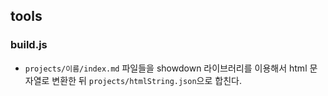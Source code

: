 ## tools

### build.js

- `projects/이름/index.md` 파일들을 showdown 라이브러리를 이용해서 html 문자열로 변환한 뒤 `projects/htmlString.json`으로 합친다.